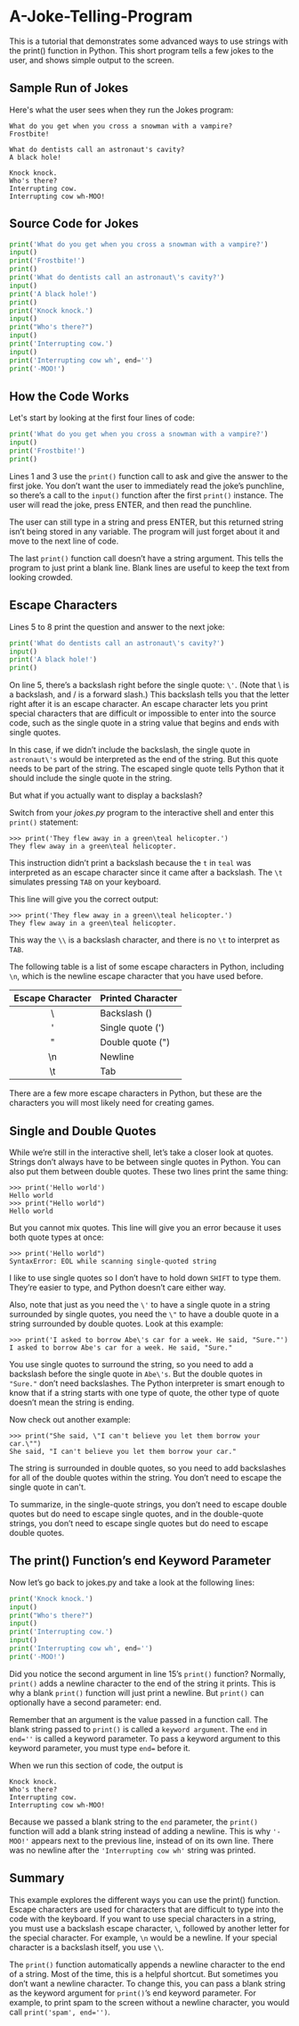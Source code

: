 # A-Joke-Telling-Program
This is a tutorial that demonstrates some advanced ways to use strings with the print() function in Python. This short program tells a few jokes to the user, and shows simple output to the screen. 

## Sample Run of Jokes
Here's what the user sees when they run the Jokes program:

```
What do you get when you cross a snowman with a vampire?
Frostbite!

What do dentists call an astronaut's cavity?
A black hole!

Knock knock.
Who's there?
Interrupting cow.
Interrupting cow wh-MOO!
```

## Source Code for Jokes

```python
print('What do you get when you cross a snowman with a vampire?')
input()
print('Frostbite!')
print()
print('What do dentists call an astronaut\'s cavity?')
input()
print('A black hole!')
print()
print('Knock knock.')
input()
print("Who's there?")
input()
print('Interrupting cow.')
input()
print('Interrupting cow wh', end='')
print('-MOO!')
```

## How the Code Works
Let's start by looking at the first four lines of code:

```python
print('What do you get when you cross a snowman with a vampire?')
input()
print('Frostbite!')
print()
```

Lines 1 and 3 use the `print()` function call to ask and give the answer to the first joke. You don’t want the user to immediately read the joke’s punchline, so there’s a call to the `input()` function after the first `print()` instance. The user will read the joke, press ENTER, and then read the punchline.

The user can still type in a string and press ENTER, but this returned string isn’t being stored in any variable. The program will just forget about it and move to the next line of code.

The last `print()` function call doesn’t have a string argument. This tells the program to just print a blank line. Blank lines are useful to keep the text from looking crowded.

## Escape Characters
Lines 5 to 8 print the question and answer to the next joke:

```python
print('What do dentists call an astronaut\'s cavity?')
input()
print('A black hole!')
print()
```

On line 5, there’s a backslash right before the single quote: `\'`. (Note that \ is a backslash, and / is a forward slash.) This backslash tells you that the letter right after it is an escape character. An escape character lets you print special characters that are difficult or impossible to enter into the source code, such as the single quote in a string value that begins and ends with single quotes.

In this case, if we didn’t include the backslash, the single quote in `astronaut\'s` would be interpreted as the end of the string. But this quote needs to be part of the string. The escaped single quote tells Python that it should include the single quote in the string.

But what if you actually want to display a backslash?

Switch from your *jokes.py* program to the interactive shell and enter this `print()` statement:

```
>>> print('They flew away in a green\teal helicopter.')
They flew away in a green\teal helicopter.
```

This instruction didn’t print a backslash because the `t` in `teal` was interpreted as an escape character since it came after a backslash. The `\t` simulates pressing `TAB` on your keyboard.

This line will give you the correct output:

```
>>> print('They flew away in a green\\teal helicopter.')
They flew away in a green\teal helicopter.
```

This way the `\\` is a backslash character, and there is no `\t` to interpret as `TAB`.

The following table is a list of some escape characters in Python, including `\n`, which is the newline escape character that you have used before.

| Escape Character   | Printed Character |
| :---------: | :---------------- |
| \\        | Backslash (\)    |
| \'        | Single quote (') |
| \"        | Double quote (") |
| \n        | Newline          |
| \t        | Tab              |

There are a few more escape characters in Python, but these are the characters you will most likely need for creating games.

## Single and Double Quotes

While we’re still in the interactive shell, let’s take a closer look at quotes. Strings don’t always have to be between single quotes in Python. You can also put them between double quotes. These two lines print the same thing:

```
>>> print('Hello world')
Hello world
>>> print("Hello world")
Hello world
```

But you cannot mix quotes. This line will give you an error because it uses both quote types at once:

```
>>> print('Hello world")
SyntaxError: EOL while scanning single-quoted string
```

I like to use single quotes so I don’t have to hold down `SHIFT` to type them. They’re easier to type, and Python doesn’t care either way.

Also, note that just as you need the `\'` to have a single quote in a string surrounded by single quotes, you need the `\"` to have a double quote in a string surrounded by double quotes. Look at this example:

```
>>> print('I asked to borrow Abe\'s car for a week. He said, "Sure."')
I asked to borrow Abe's car for a week. He said, "Sure."
```

You use single quotes to surround the string, so you need to add a backslash before the single quote in `Abe\'s`. But the double quotes in `"Sure."` don’t need backslashes. The Python interpreter is smart enough to know that if a string starts with one type of quote, the other type of quote doesn’t mean the string is ending.

Now check out another example:

```
>>> print("She said, \"I can't believe you let them borrow your car.\"")
She said, "I can't believe you let them borrow your car."
```

The string is surrounded in double quotes, so you need to add backslashes for all of the double quotes within the string. You don’t need to escape the single quote in can't.

To summarize, in the single-quote strings, you don’t need to escape double quotes but do need to escape single quotes, and in the double-quote strings, you don’t need to escape single quotes but do need to escape double quotes.

## The print() Function’s end Keyword Parameter

Now let’s go back to jokes.py and take a look at the following lines:

```python
print('Knock knock.')
input()
print("Who's there?")
input()
print('Interrupting cow.')
input()
print('Interrupting cow wh', end='')
print('-MOO!')
```

Did you notice the second argument in line 15’s `print()` function? Normally, `print()` adds a newline character to the end of the string it prints. This is why a blank `print()` function will just print a newline. But `print()` can optionally have a second parameter: end.

Remember that an argument is the value passed in a function call. The blank string passed to `print()` is called a `keyword argument`. The `end` in `end=''` is called a keyword parameter. To pass a keyword argument to this keyword parameter, you must type `end=` before it.

When we run this section of code, the output is

```
Knock knock.
Who's there?
Interrupting cow.
Interrupting cow wh-MOO!
```

Because we passed a blank string to the `end` parameter, the `print()` function will add a blank string instead of adding a newline. This is why `'-MOO!'` appears next to the previous line, instead of on its own line. There was no newline after the `'Interrupting cow wh'` string was printed.

## Summary

This example explores the different ways you can use the print() function. Escape characters are used for characters that are difficult to type into the code with the keyboard. If you want to use special characters in a string, you must use a backslash escape character, `\`, followed by another letter for the special character. For example, `\n` would be a newline. If your special character is a backslash itself, you use `\\`.

The `print()` function automatically appends a newline character to the end of a string. Most of the time, this is a helpful shortcut. But sometimes you don’t want a newline character. To change this, you can pass a blank string as the keyword argument for `print()`’s end keyword parameter. For example, to print spam to the screen without a newline character, you would call `print('spam', end='')`.
